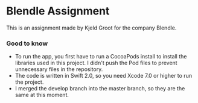 # Blendle Assignment #
This is an assignment made by Kjeld Groot for the company Blendle.

### Good to know ###

* To run the app, you first have to run a CocoaPods install to install the libraries used in this project. I didn't push the Pod files to prevent unnecessary files in the repository.
* The code is written in Swift 2.0, so you need Xcode 7.0 or higher to run the project.
* I merged the develop branch into the master branch, so they are the same at this moment.